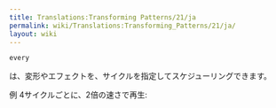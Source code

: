 ```yaml
---
title: Translations:Transforming Patterns/21/ja
permalink: wiki/Translations:Transforming_Patterns/21/ja/
layout: wiki
---
```


``` haskell
every
```

は、変形やエフェクトを、サイクルを指定してスケジューリングできます。

例 4サイクルごとに、2倍の速さで再生:
